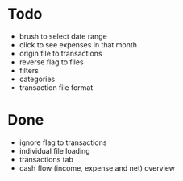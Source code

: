 # Todo

- brush to select date range
- click to see expenses in that month
- origin file to transactions
- reverse flag to files
- filters
- categories
- transaction file format

# Done

- ignore flag to transactions
- individual file loading
- transactions tab
- cash flow (income, expense and net) overview